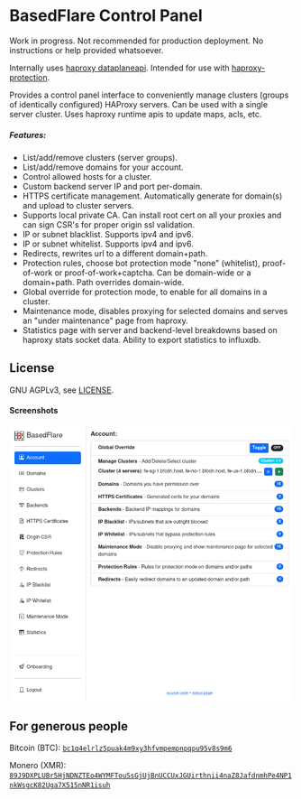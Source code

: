 # BasedFlare Control Panel

Work in progress. Not recommended for production deployment. No instructions or help provided whatsoever.

Internally uses [haproxy dataplaneapi](https://github.com/haproxytech/dataplaneapi/).
Intended for use with [haproxy-protection](https://gitgud.io/fatchan/haproxy-protection).

Provides a control panel interface to conveniently manage clusters (groups of identically configured) HAProxy servers. Can be used with a single server cluster. Uses haproxy runtime apis to update maps, acls, etc.

##### Features:
- List/add/remove clusters (server groups).
- List/add/remove domains for your account.
- Control allowed hosts for a cluster.
- Custom backend server IP and port per-domain.
- HTTPS certificate management. Automatically generate for domain(s) and upload to cluster servers.
- Supports local private CA. Can install root cert on all your proxies and can sign CSR's for proper origin ssl validation.
- IP or subnet blacklist. Supports ipv4 and ipv6.
- IP or subnet whitelist. Supports ipv4 and ipv6.
- Redirects, rewrites url to a different domain+path.
- Protection rules, choose bot protection mode "none" (whitelist), proof-of-work or proof-of-work+captcha. Can be domain-wide or a domain+path. Path overrides domain-wide.
- Global override for protection mode, to enable for all domains in a cluster.
- Maintenance mode, disables proxying for selected domains and serves an "under maintenance" page from haproxy.
- Statistics page with server and backend-level breakdowns based on haproxy stats socket data. Ability to export statistics to influxdb.

## License
GNU AGPLv3, see [LICENSE](LICENSE).

#### Screenshots

![screenshot](img/screenshot.png "account page")

## For generous people

Bitcoin (BTC): [`bc1q4elrlz5puak4m9xy3hfvmpempnpqpu95v8s9m6`](bitcoin:bc1q4elrlz5puak4m9xy3hfvmpempnpqpu95v8s9m6)

Monero (XMR): [`89J9DXPLUBr5HjNDNZTEo4WYMFTouSsGjUjBnUCCUxJGUirthnii4naZ8JafdnmhPe4NP1nkWsgcK82Uga7X515nNR1isuh`](monero:89J9DXPLUBr5HjNDNZTEo4WYMFTouSsGjUjBnUCCUxJGUirthnii4naZ8JafdnmhPe4NP1nkWsgcK82Uga7X515nNR1isuh)

